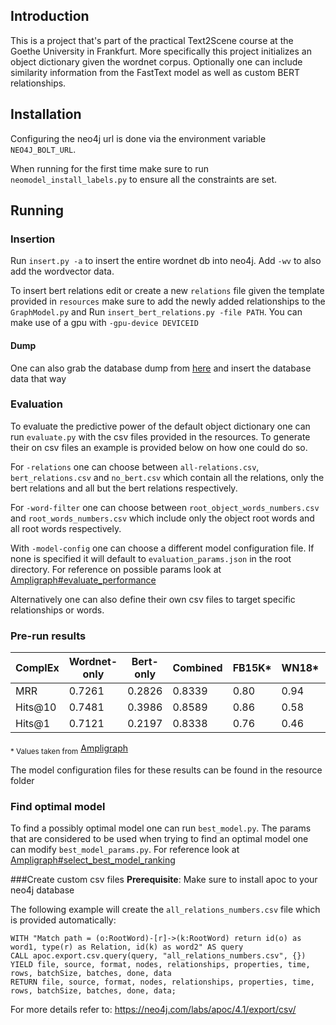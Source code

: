 ## Introduction
This is a project that's part of the practical Text2Scene course at the Goethe University in 
Frankfurt. More specifically this project initializes an object dictionary given the wordnet 
corpus. Optionally one can include similarity information from the FastText model as well as 
custom BERT relationships.

## Installation
Configuring the neo4j url is done via the environment variable `NEO4J_BOLT_URL`.

When running for the first time make sure to run `neomodel_install_labels.py` to ensure all the 
constraints are set.

## Running
### Insertion
Run `insert.py -a` to insert the entire wordnet db into neo4j.
Add `-wv` to also add the wordvector data.

To insert bert relations edit or create a new `relations` file given the template provided in 
`resources` make sure to add the newly added relationships to the `GraphModel.py` and Run 
`insert_bert_relations.py -file PATH`. You can make use of a gpu with `-gpu-device DEVICEID`

#### Dump
One can also grab the database dump from [here](https://github.com/TheBv/text2scene-object-dictionaries/releases/download/v0.1/neo4j.dump) and insert the database data that way

### Evaluation
To evaluate the predictive power of the default object dictionary one can run `evaluate.py` with 
the csv files provided 
in the resources. To generate their on csv files an example is provided below on how one could 
do so.

For `-relations` one can choose between `all-relations.csv`, `bert_relations.csv` and `no_bert.csv`
which contain all the relations, only the bert relations and all but the bert relations 
respectively.

For `-word-filter` one can choose between `root_object_words_numbers.csv` and 
`root_words_numbers.csv` which include only the object root words and all root words respectively.

With `-model-config` one can choose a different model configuration file. If none is specified 
it will default to `evaluation_params.json` in the root directory.
For reference on possible params look at [Ampligraph#evaluate_performance](https://docs.ampligraph.org/en/1.4.0/generated/ampligraph.evaluation.evaluate_performance.html)

Alternatively one can also define their own csv files to target specific relationships or words.

### Pre-run results
| ComplEx |  Wordnet-only | Bert-only | Combined |  FB15K*  | WN18* | WN18RR* |
|---|---|---|---|---|---|---|
| MRR | 0.7261 | 0.2826 | 0.8339 | 0.80 | 0.94 | 0.51|
| Hits@10 | 0.7481 | 0.3986 | 0.8589| 0.86  | 0.58 | 0.58 |
| Hits@1 | 0.7121 | 0.2197 | 0.8338 | 0.76  | 0.46 | 0.46 | 

<sub>* Values taken from</sub> [Ampligraph](https://docs.ampligraph.org/en/1.4.0/experiments.html)

The model configuration files for these results can be found in the resource folder

### Find optimal model

To find a possibly optimal model one can run `best_model.py`. The params that are considered to 
be used when trying to find an optimal model one can modify `best_model_params.py`.
For reference look at [Ampligraph#select_best_model_ranking](https://docs.ampligraph.org/en/1.4.0/generated/ampligraph.evaluation.select_best_model_ranking.html)

###Create custom csv files
**Prerequisite**: Make sure to install apoc to your neo4j database

The following example will create the `all_relations_numbers.csv` file which is provided 
automatically:
```cipher
WITH "Match path = (o:RootWord)-[r]->(k:RootWord) return id(o) as word1, type(r) as Relation, id(k) as word2" AS query
CALL apoc.export.csv.query(query, "all_relations_numbers.csv", {})
YIELD file, source, format, nodes, relationships, properties, time, rows, batchSize, batches, done, data
RETURN file, source, format, nodes, relationships, properties, time, rows, batchSize, batches, done, data;
```
For more details refer to: https://neo4j.com/labs/apoc/4.1/export/csv/
